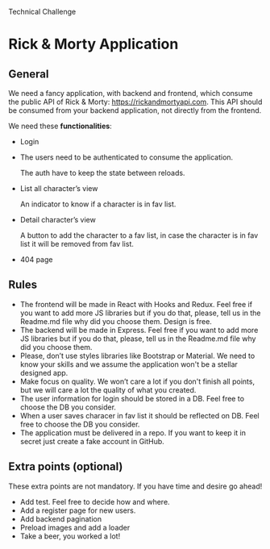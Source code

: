 Technical Challenge

# Rick & Morty Application

## General

We need a fancy application, with backend and frontend, which consume the public API of Rick & Morty: https://rickandmortyapi.com. This API should be consumed from your backend application, not directly from the frontend.

We need these **functionalities**:

- Login

- The users need to be authenticated to consume the application.

  The auth have to keep the state between reloads.

- List all character’s view

  An indicator to know if a character is in fav list.

- Detail character’s view

  A button to add the character to a fav list, in case the character is in fav list it will be removed from fav list.

- 404 page

## Rules

- The frontend will be made in React with Hooks and Redux. Feel free if you want to add more JS libraries but if you do that, please, tell us in the Readme.md file why did you choose them. Design is free.
- The backend will be made in Express. Feel free if you want to add more JS libraries but if you do that, please, tell us in the Readme.md file why did you choose them.
- Please, don’t use styles libraries like Bootstrap or Material. We need to know your skills and we assume the application won't be a stellar designed app.
- Make focus on quality. We won’t care a lot if you don't finish all points, but we will care a lot the quality of what you created.
- The user information for login should be stored in a DB. Feel free to choose the DB you consider.
- When a user saves characer in fav list it should be reflected on DB. Feel free to choose the DB you consider.
- The application must be delivered in a repo. If you want to keep it in secret just create a fake account in GitHub.

## Extra points (optional)
These extra points are not mandatory. If you have time and desire go ahead!
- Add test. Feel free to decide how and where.
- Add a register page for new users.
- Add backend pagination
- Preload images and add a loader
- Take a beer, you worked a lot!
